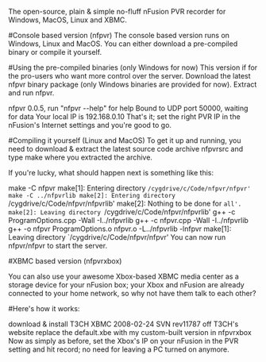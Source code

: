 The open-source, plain & simple no-fluff nFusion PVR recorder for Windows, MacOS, Linux and XBMC.

#Console based version (nfpvr)
The console based version runs on Windows, Linux and MacOS. You can either download a pre-compiled binary or compile it yourself.

#Using the pre-compiled binaries (only Windows for now)
This version if for the pro-users who want more control over the server. Download the latest nfpvr binary package (only Windows binaries are provided for now). Extract and run nfpvr.

nfpvr 0.0.5, run "nfpvr --help" for help
Bound to UDP port 50000, waiting for data
Your local IP is 192.168.0.10
That's it; set the right PVR IP in the nFusion's Internet settings and you're good to go.

#Compiling it yourself (Linux and MacOS)
To get it up and running, you need to download & extract the latest source code archive nfpvrsrc and type make where you extracted the archive.

If you're lucky, what should happen next is something like this:

make -C nfpvr
make[1]: Entering directory `/cygdrive/c/Code/nfpvr/nfpvr'
make -C ../nfpvrlib
make[2]: Entering directory `/cygdrive/c/Code/nfpvr/nfpvrlib'
make[2]: Nothing to be done for `all'.
make[2]: Leaving directory `/cygdrive/c/Code/nfpvr/nfpvrlib'
g++ -c ProgramOptions.cpp -Wall -I../nfpvrlib
g++ -c nfpvr.cpp -Wall -I../nfpvrlib
g++ -o nfpvr ProgramOptions.o nfpvr.o -L../nfpvrlib -lnfpvr
make[1]: Leaving directory `/cygdrive/c/Code/nfpvr/nfpvr'
You can now run nfpvr/nfpvr to start the server.

#XBMC based version (nfpvrxbox)

You can also use your awesome Xbox-based XBMC media center as a storage device for your nFusion box; your Xbox and nFusion are already connected to your home network, so why not have them talk to each other?

#Here's how it works:

download & install T3CH XBMC 2008-02-24 SVN rev11787 off T3CH's website
replace the default.xbe with my custom-built version in nfpvrxbox
Now as simply as before, set the Xbox's IP on your nFusion in the PVR setting and hit record; no need for leaving a PC turned on anymore.
